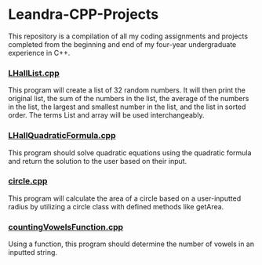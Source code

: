 # Leandra-CPP-Projects

This repository is a compilation of all my coding assignments and projects completed from the beginning and end of my four-year undergraduate experience in C++.

### [LHallList.cpp](https://github.com/LeandraHall/Leandra-CPP-Projects/blob/main/LHallList.cpp)

This program will create a list of 32 random numbers. It will then print the original list, the sum of the numbers in the list,
the average of the numbers in the list, the largest and smallest number in the list, and the list in sorted order.
The terms List and array will be used interchangeably.

### [LHallQuadraticFormula.cpp](https://github.com/LeandraHall/Leandra-CPP-Projects/blob/main/LHallQuadraticFormula.cpp)

This program should solve quadratic equations using the quadratic formula and return the solution to the user based on their input.

### [circle.cpp](https://github.com/LeandraHall/Leandra-CPP-Projects/blob/main/circle.cpp)

This program will calculate the area of a circle based on a user-inputted radius by utilizing a circle class with defined methods like getArea.

### [countingVowelsFunction.cpp](https://github.com/LeandraHall/Leandra-CPP-Projects/blob/main/countingVowelsFunction.cpp)

Using a function, this program should determine the number of vowels in an inputted string.
